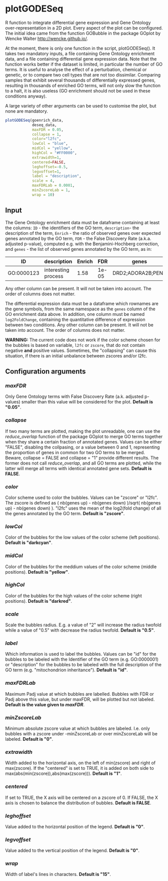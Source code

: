 # plotGODESeq
R function to integrate differential gene expression and Gene Ontology over-representation in a 2D plot. Every aspect of the plot can be configured. The initial idea came from the function GOBubble in the package GOplot by Wencke Walter <http://wencke.github.io/>.

At the moment, there is only one function in the script, plotGODESeq(). It takes two mandatory inputs, a file containing Gene Ontology enrichment data, and a file containing differential gene expression data. Note that the function works better if the dataset is limited, in particular the number of GO terms. It is useful to analyse the effect of a perturbation, chemical or genetic, or to compare two cell types that are not too dissimilar. Comparing samples that exhibit several thousands of differentially expressed genes, resulting in thousands of enriched GO terms, will not only slow the function to a halt, it is also useless (GO enrichment should not be used in these conditions anyway).

A large variety of other arguments can be used to customise the plot, but none are mandatory. 

```R
plotGODESeq(goenrich_data, 
            deseq_data, 
            maxFDR = 0.05, 
            collapse = 1, 
            color="l2fc", 
            lowCol = "blue",
            midCol = "yellow",
            highCol = "#FF0000",
            extrawidth=1,
            centered=FALSE,
            leghoffset=-0.5,
            legvoffset=1,
            label = "description",
            scale = 4,
            maxFDRLab = 0.0001,
            minZscoreLab = 1,
            wrap = 10)
```

## Input

The Gene Ontology enrichment data must be dataframe containing at least the columns: `ID` - the identifiers of the GO term, `description`- the description of the term, `Enrich` - the ratio of observed genes over expected genes annotated by the GO term, `FDR` - the False Discovery Rate (a.k.a. adjusted p-value), computed e.g. with the Benjamini-Hochberg correction, and `genes` - the list of observed genes annotated by the GO term, as in:

| ID        | description | Enrich | FDR | genes |
| --------- | ------------- | ----- | --- | --- |
| GO:0000123| interesting process | 1.58 | 1e-05 | DRD2;ADORA2B;PENK | 

Any other column can be present. It will not be taken into account. The order of columns does not matter.

The differential expression data must be a dataframe which rownames are the gene symbols, from the same namespace as the `genes` column of the GO enrichment data above. In addition, one column must be named `log2FoldChange`, containing the quantitative difference of expression between two conditions. Any other column can be present. It will not be taken into account. The order of columns does not matter.

**WARNING:** The current code does not work if the color scheme chosen for the bubbles is based on variable, `l2fc` or `zscore`, that do not contain negative **and** positive values. Sometimes, the "collapsing" can cause this situation, if there is an initial unbalance between zscores and/or l2fc. 

## Configuration arguments

### *maxFDR* 
Only Gene Ontology terms with False Discovery Rate (a.k. adjusted p-values) smaller than this value will be considered for the plot. **Default is "0.05"**.

### *collapse*
If two many terms are plotted, making the plot unreadable, one can use the *reduce_overlap* function of the package GOplot to merge GO terms together when they share a certain fraction of annotated genes. Values can be either "FALSE", disabling the collpasing, or a value between 0 and 1, representing the proportion of genes in common for two GO terms to be merged. Beware, collapse = FALSE and collapse = "1" provide different results. The former does not call *reduce_overlap*, and all GO terms are plotted, while the latter will merge all terms with identical annotated gene sets. **Default is FALSE**.  

### *color*
Color scheme used to color the bubbles. Values can be "zscore" or "l2fc". The zscore is defined as ( nb(genes up) - nb(genes down) )/sqrt( nb(genes up) - nb(genes down) ). "l2fc" uses the mean of the log2(fold change) of all the genes annotated by the GO term. **Default is "zscore"**.

### *lowCol*
Color of the bubbles for the low values of the color scheme (left positions). **Default is "darkcyan"**. 

### *midCol*
Color of the bubbles for the meddium values of the color scheme (middle positions). **Default is "yellow"**. 

### *highCol*
Color of the bubbles for the high values of the color scheme (right positions). **Default is "darkred"**. 

### *scale*
Scale the bubbles radius. E.g. a value of "2" will increase the radius twofold while a value of "0.5" with decrease the radius twofold. **Default is "0.5"**. 

### *label*
Which information is used to label the bubbles. Values can be "id" for the bubbles to be labeled with the Identifier of the GO term (e.g. GO:0000001) or "description" for the bubbles to be labeled with the full description of the GO term (e.g. "mitochondrion inheritance"). **Default is "id"**. 

### *maxFDRLab*
Maximum Padj value at which bubbles are labelled. Bubbles with FDR or Padj above this value, but under maxFDR, will be plotted but not labeled. **Default is the value given to *maxFDR***.

### *minZscoreLab*
Minimum absolute zscore value at which bubbles are labeled. I.e. only bubbles with a zscore under -minZscoreLab or over minZscoreLab will be labeled. **Default is "0"**.

### *extrawidth*
Width added to the horizontal axis, on the left of min(zscore) and right of max(zscore). If the "centered" is set to TRUE, it is added on both side to max(abs(min(zscore)),abs(max(zscore))). **Default is "1"**.

### *centered*
If set to TRUE, the X axis will be centered on a zscore of 0. If FALSE, the X axis is chosen to balance the distribution of bubbles. **Default is FALSE**.  

### *leghoffset*
Value added to the horizontal position of the legend. **Default is "0"**. 

### *legvoffset*
Value added to the vertical position of the legend. **Default is "0"**. 

### *wrap*
Width of label's lines in characters. **Default is "15"**.